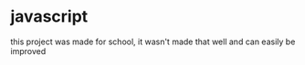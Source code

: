 # javascript

this project was made for school, it wasn't made that well and can easily be improved
